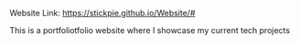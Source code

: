 Website Link: https://stickpie.github.io/Website/#

This is a portfoliotfolio website where I showcase my current tech projects
